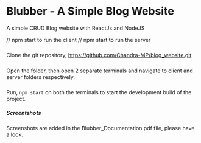 # Blubber - A Simple Blog Website
A simple CRUD Blog website with ReactJs and NodeJS

// npm start to run the client
// npm start to run the server

#####
Clone the git repository, https://github.com/Chandra-MP/blog_website.git

#####
Open the folder, then open 2 separate terminals and navigate to client and server folders respectively.

#####
Run, `npm start` on both the terminals to start the development build of the project.

##### Screentshots #####
Screenshots are added in the Blubber_Documentation.pdf file, please have a look.
